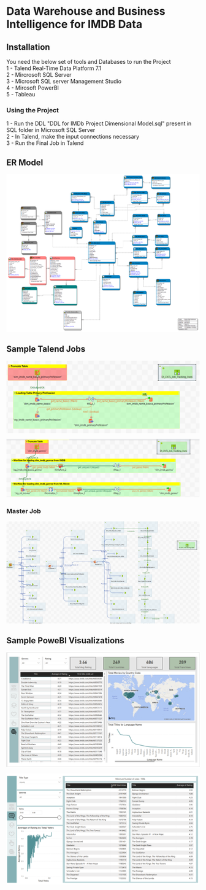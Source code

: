 # Data Warehouse and Business Intelligence for IMDB Data

## Installation

You need the below set of tools and Databases to run the Project  
1 - Talend Real-Time Data Platform 7.1   
2 - Mircrosoft SQL Server  
3 - Microsoft SQL server Management Studio  
4 - Mirosoft PowerBI  
5 - Tableau 

### Using the Project

1 -  Run the DDL "DDL for IMDb Project Dimensional Model.sql" present in SQL folder in Microsoft SQL Server   
2 - In Talend, make the input connections necessary  
3 - Run the Final Job in Talend



## ER Model


![](SQL/Final_Project_ER.png)

## Sample Talend Jobs

![](Images/Talend1.PNG)  

![](Images/Talend2.PNG)  

### Master Job
![](Images/Talend3.PNG)  

## Sample PoweBI Visualizations

![](Images/powerbi1.PNG) 

![](Images/powerbi3.PNG) 
